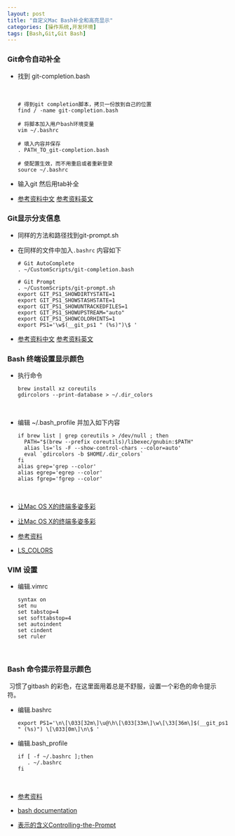 ```yaml
---
layout: post
title: "自定义Mac Bash补全和高亮显示"
categories: [操作系统,开发环境]
tags: [Bash,Git,Git Bash]
---
```


### Git命令自动补全

- 找到 git-completion.bash

  ​

  ```
  # 得到git completion脚本，拷贝一份放到自己的位置
  find / -name git-completion.bash 

  # 将脚本加入用户bash环境变量
  vim ~/.bashrc

  # 填入内容并保存
  . PATH_TO_git-completion.bash
    
  # 使配置生效，而不用重启或者重新登录
  source ~/.bashrc
  ```

- 输入git 然后用tab补全    


-  [参考资料中文](https://git-scm.com/book/zh/v2/%E5%85%B6%E5%AE%83%E7%8E%AF%E5%A2%83%E4%B8%AD%E7%9A%84-Git-Bash-%E4%B8%AD%E7%9A%84-Git) [参考资料英文](https://git-scm.com/book/en/v2/Git-in-Other-Environments-Git-in-Bash)

### Git显示分支信息

- 同样的方法和路径找到git-prompt.sh

- 在同样的文件中加入`.bashrc` 内容如下

  ```
  # Git AutoComplete
  . ~/CustomScripts/git-completion.bash

  # Git Prompt
  . ~/CustomScripts/git-prompt.sh
  export GIT_PS1_SHOWDIRTYSTATE=1
  export GIT_PS1_SHOWSTASHSTATE=1
  export GIT_PS1_SHOWUNTRACKEDFILES=1
  export GIT_PS1_SHOWUPSTREAM="auto"
  export GIT_PS1_SHOWCOLORHINTS=1
  export PS1='\w$(__git_ps1 " (%s)")\$ '
  ```


-  [参考资料中文](https://git-scm.com/book/zh/v2/%E5%85%B6%E5%AE%83%E7%8E%AF%E5%A2%83%E4%B8%AD%E7%9A%84-Git-Bash-%E4%B8%AD%E7%9A%84-Git) [参考资料英文](https://git-scm.com/book/en/v2/Git-in-Other-Environments-Git-in-Bash)



### Bash 终端设置显示颜色

- 执行命令

  ```
  brew install xz coreutils
  gdircolors --print-database > ~/.dir_colors
  ```

  ​


- 编辑 ~/.bash_profile 并加入如下内容

  ```
  if brew list | grep coreutils > /dev/null ; then
    PATH="$(brew --prefix coreutils)/libexec/gnubin:$PATH"
    alias ls='ls -F --show-control-chars --color=auto'
    eval `gdircolors -b $HOME/.dir_colors`
  fi
  alias grep='grep --color'
  alias egrep='egrep --color'
  alias fgrep='fgrep --color'
  ```

  ​


- [让Mac OS X的终端多姿多彩](http://blog.csdn.net/windows1989/article/details/8882642)
- [让Mac OS X的终端多姿多彩](http://linfan.info/blog/2012/02/27/colorful-terminal-in-mac/)
- [参考资料](http://jyhong.blog.ustc.edu.cn/2015/02/bash-colors-setting/)
- [LS_COLORS](http://www.cnblogs.com/xlmeng1988/archive/2013/01/08/shell_color.html)



### VIM 设置

- 编辑.vimrc

  ```
  syntax on
  set nu
  set tabstop=4
  set softtabstop=4
  set autoindent
  set cindent
  set ruler
  ```

  ​

### Bash 命令提示符显示颜色

 习惯了gitbash 的彩色，在这里面用着总是不舒服，设置一个彩色的命令提示符。

- 编辑.bashrc

  ```
  export PS1='\n\[\033[32m\]\u@\h\[\033[33m\]\w\[\33[36m\]$(__git_ps1 " (%s)") \[\033[0m\]\n\$ '
  ```


- 编辑.bash_profile

  ```
  if [ -f ~/.bashrc ];then
     . ~/.bashrc
  fi
  ```

  ​

- [参考资料](http://jyhong.blog.ustc.edu.cn/2014/05/bash-it%E7%AE%80%E4%BB%8B%EF%BC%88%E7%BB%88%E7%AB%AF%E7%BE%8E%E5%8C%96%EF%BC%89/)

- [bash documentation](https://www.gnu.org/software/bash/manual/bashref.html)

- [表示的含义Controlling-the-Prompt](https://www.gnu.org/software/bash/manual/bashref.html#Controlling-the-Prompt)